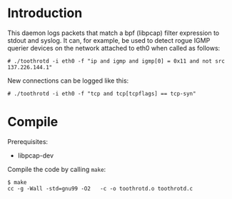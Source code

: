 Introduction
============

This daemon logs packets that match a bpf (libpcap) filter expression to stdout
and syslog. It can, for example, be used to detect rogue IGMP querier devices
on the network attached to eth0 when called as follows:

    # ./toothrotd -i eth0 -f "ip and igmp and igmp[0] = 0x11 and not src 137.226.144.1"

New connections can be logged like this:

    # ./toothrotd -i eth0 -f "tcp and tcp[tcpflags] == tcp-syn"

Compile
=======

Prerequisites:
 * libpcap-dev

Compile the code by calling `make`:

    $ make
    cc -g -Wall -std=gnu99 -O2   -c -o toothrotd.o toothrotd.c


